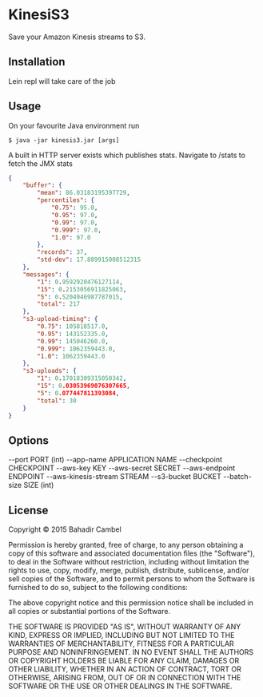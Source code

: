 # KinesiS3

Save your Amazon Kinesis streams to S3.

## Installation

Lein repl will take care of the job

## Usage

On your favourite Java environment run

    $ java -jar kinesis3.jar [args]


A built in HTTP server exists which publishes stats. Navigate to /stats to fetch the JMX stats

```json
{
    "buffer": {
        "mean": 86.03183195397729,
        "percentiles": {
            "0.75": 95.0,
            "0.95": 97.0,
            "0.99": 97.0,
            "0.999": 97.0,
            "1.0": 97.0
        },
        "records": 37,
        "std-dev": 17.889915008512315
    },
    "messages": {
        "1": 0.9592920476127114,
        "15": 0.2153056911825063,
        "5": 0.5204946987787015,
        "total": 217
    },
    "s3-upload-timing": {
        "0.75": 105810517.0,
        "0.95": 143152335.0,
        "0.99": 145046260.0,
        "0.999": 1062359443.0,
        "1.0": 1062359443.0
    },
    "s3-uploads": {
        "1": 0.17018309315050342,
        "15": 0.03053969076307665,
        "5": 0.077447811393084,
        "total": 30
    }
}
```

## Options

--port                PORT (int)
--app-name            APPLICATION NAME
--checkpoint          CHECKPOINT
--aws-key             KEY
--aws-secret          SECRET
--aws-endpoint        ENDPOINT
--aws-kinesis-stream  STREAM
--s3-bucket           BUCKET
--batch-size          SIZE (int)



## License

Copyright © 2015 Bahadir Cambel

Permission is hereby granted, free of charge, to any person obtaining a copy
of this software and associated documentation files (the "Software"), to deal
in the Software without restriction, including without limitation the rights
to use, copy, modify, merge, publish, distribute, sublicense, and/or sell
copies of the Software, and to permit persons to whom the Software is
furnished to do so, subject to the following conditions:

The above copyright notice and this permission notice shall be included in
all copies or substantial portions of the Software.

THE SOFTWARE IS PROVIDED "AS IS", WITHOUT WARRANTY OF ANY KIND, EXPRESS OR
IMPLIED, INCLUDING BUT NOT LIMITED TO THE WARRANTIES OF MERCHANTABILITY,
FITNESS FOR A PARTICULAR PURPOSE AND NONINFRINGEMENT. IN NO EVENT SHALL THE
AUTHORS OR COPYRIGHT HOLDERS BE LIABLE FOR ANY CLAIM, DAMAGES OR OTHER
LIABILITY, WHETHER IN AN ACTION OF CONTRACT, TORT OR OTHERWISE, ARISING FROM,
OUT OF OR IN CONNECTION WITH THE SOFTWARE OR THE USE OR OTHER DEALINGS IN
THE SOFTWARE.